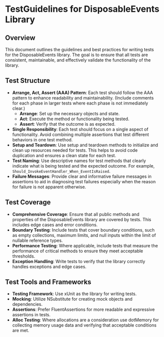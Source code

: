 ﻿# TestGuidelines for DisposableEvents Library

## Overview
This document outlines the guidelines and best practices for writing tests for the DisposableEvents library. The goal is to ensure that all tests are consistent, maintainable, and effectively validate the functionality of the library.

## Test Structure
- **Arrange, Act, Assert (AAA) Pattern**: Each test should follow the AAA pattern to enhance readability and maintainability. (Include comments for each phase in larger tests where each phase is not immediately clear.)
  - **Arrange**: Set up the necessary objects and state.
  - **Act**: Execute the method or functionality being tested.
  - **Assert**: Verify that the outcome is as expected.
- **Single Responsibility**: Each test should focus on a single aspect of functionality. Avoid combining multiple assertions that test different behaviors in one test method.
- **Setup and Teardown**: Use setup and teardown methods to initialize and clean up resources needed for tests. This helps to avoid code duplication and ensures a clean state for each test.
- **Test Naming**: Use descriptive names for test methods that clearly indicate what is being tested and the expected outcome. For example, `Should_InvokeEventHandler_When_EventIsRaised`.
- **Failure Messages**: Provide clear and informative failure messages in assertions to aid in diagnosing test failures especially when the reason for failure is not apparent otherwise.

## Test Coverage
- **Comprehensive Coverage**: Ensure that all public methods and properties of the DisposableEvents library are covered by tests. This includes edge cases and error conditions.
- **Boundary Testing**: Include tests that cover boundary conditions, such as empty collections, maximum limits, and null inputs within the limit of nullable reference types.
- **Performance Testing**: Where applicable, include tests that measure the performance of critical methods to ensure they meet acceptable thresholds.
- **Exception Handling**: Write tests to verify that the library correctly handles exceptions and edge cases.

## Test Tools and Frameworks
- **Testing Framework**: Use xUnit as the library for writing tests.
- **Mocking**: Utilize NSubstitute for creating mock objects and dependencies.
- **Assertions**: Prefer FluentAssertions for more readable and expressive assertions in tests.
- **Alloc Testing**: Where allocations are a consideration use dotMemory for collecting memory usage data and verifying that acceptable conditions are met.